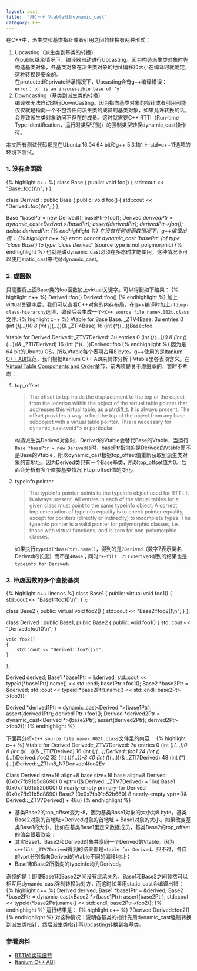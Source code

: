 ```yaml
---
layout: post
title:  "用C＋＋ Vtable分析dynamic_cast"
category: C++
---
```

在C++中，派生类和基类指针或者引用之间的转换有两种形式：
1. Upcasting（派生类到基类的转换）  
在public继承情况下，编译器自动进行Upcasting。因为构造派生类对象时先构造基类对象，各基类对象在派生类对象的地址偏移和大小在编译时就确定，这种转换是安全的。  
在protected和private继承情况下，Upcasting会有g++编译错误：  
`error：‘x’ is an inaccessible base of ‘y’`
2. Downcasting（基类到派生类的转换）  
编译器无法自动进行DownCasting。因为指向基类对象的指针或者引用可能仅仅就是指向一个不包含任何派生类的成员的基类对象，如果允许转换的话，会导致派生类对象访问不存在的成员。这时就需要C++ RTTI（Run-time Type Identification，运行时类型识别）的强制类型转换dynamic_cast操作符。

本文所有测试代码都是在Ubuntu 16.04 64 bit和g++ 5.3.1加上-std=c++11选项的环境下测试。

### 1. 没有虚函数
{% highlight c++ %}
class Base {
public:
    void foo()
    {
        std::cout << "Base::foo()\n";
    }
};

class Derived : public Base {
public:
    void foo()
    {
        std::cout << "Derived::foo()\n";
    }
};

Base *basePtr = new Derived();
basePtr->foo();
Derived *derivedPtr = dynamic_cast<Derived *>(basePtr);
assert(derivedPtr);
derivedPtr->foo();
delete derivedPtr;
{% endhighlight %}
在没有任何虚函数情况下，g++编译出错：
{% highlight c++ %}
error: cannot dynamic_cast ‘basePtr’ (of type ‘class Base*’) to type ‘class Derived*’ (source type is not polymorphic)
{% endhighlight %}
也就是说dynamic_cast必须在多态时才能使用。这种情况下可以使用static_cast来代替dynamic_cast。

### 2. 虚函数
只需要将上面Base类的foo函数加上virtual关键字。可以得到如下结果：
{% highlight c++ %}
Derived::foo()
Derived::foo()
{% endhighlight %}
加上virtual关键字后，我们可以查看C++对象的内存布局，在g++编译时加上`-fdump-class-hierarchy`选项，编译后会生成一个`<C++ source file name>.002t.class`文件:
{% highlight c++ %}
Vtable for Base
Base::_ZTV4Base: 3u entries
0     (int (*)(...))0
8     (int (*)(...))(& _ZTI4Base)
16    (int (*)(...))Base::foo

Vtable for Derived
Derived::_ZTV7Derived: 3u entries
0     (int (*)(...))0
8     (int (*)(...))(& _ZTI7Derived)
16    (int (*)(...))Derived::foo
{% endhighlight %}
因为是64 bit的Ubuntu OS，所以Vtable每个表项占用8 byte。g++使用的是[Itanium C++ ABI]规范，我们根据Itanium C++ ABI来具体分析下Vtable里各表项含义。在[Virtual Table Components and Order]章节，前两项是关于虚继承的，暂时不考虑：
1.  top_offset

    >The offset to top holds the displacement to the top of the object from the location within the object of the virtual table pointer that addresses this virtual table, as a  ptrdiff_t. It is always present. The offset provides a way to find the top of the object from any base subobject with a virtual table pointer. This is necessary for dynamic_cast<void*> in particular.

    构造派生类Derived对象时，Derived的Vtable会替代Base的Vtable，当运行`Base *basePtr = new Derived()`时，basePtr指向的是Derived的Vtable而不是Base的Vtable，所以dynamic_cast根据top_offset值重新获取到派生类对象的首地址。因为Derived类只有一个Base基类，所以top_offset值为0。后面会分析有多个直接基类情况下top_offset值的变化。
2.  typeinfo pointer

    >The typeinfo pointer points to the typeinfo object used for RTTI. It is always present. All entries in each of the virtual tables for a given class must point to the same typeinfo object. A correct implementation of typeinfo equality is to check pointer equality, except for pointers (directly or indirectly) to incomplete types. The typeinfo pointer is a valid pointer for polymorphic classes, i.e. those with virtual functions, and is zero for non-polymorphic classes.

    如果执行`typeid(*basePtr).name()`，得到的是`7Derived`（数字7表示类名Derived的长度）而不是`4Base`；同时`c++filt _ZTI7Derived`得到的结果也是`typeinfo for Derived`。

### 3. 带虚函数的多个直接基类
{% highlight c++ linenos %}
class Base1 {
public:
    virtual void foo1()
    {
        std::cout << "Base1::foo1()\n";
    }
};

class Base2 {
public:
    virtual void foo2()
    {
        std::cout << "Base2::foo2()\n";
    }
};

class Derived : public Base1, public Base2 {
public:
    void foo1()
    {
        std::cout << "Derived::foo1()\n";
    }

    void foo2()
    {
        std::cout << "Derived::foo2()\n";
    }
};

Derived derived;
Base1 *base1Ptr = &derived;
std::cout << typeid(*base1Ptr).name() << std::endl;
base1Ptr->foo1();
Base2 *base2Ptr = &derived;
std::cout << typeid(*base2Ptr).name() << std::endl;
base2Ptr->foo2();

Derived *derived1Ptr = dynamic_cast<Derived *>(base1Ptr);
assert(derived1Ptr);
derived1Ptr->foo1();
Derived *derived2Ptr = dynamic_cast<Derived *>(base2Ptr);
assert(derived2Ptr);
derived2Ptr->foo2();
{% endhighlight %}

下面再分析`<C++ source file name>.002t.class`文件里的内容：
{% highlight c++ %}
Vtable for Derived
Derived::_ZTV7Derived: 7u entries
0     (int (*)(...))0
8     (int (*)(...))(& _ZTI7Derived)
16    (int (*)(...))Derived::foo1
24    (int (*)(...))Derived::foo2
32    (int (*)(...))-8
40    (int (*)(...))(& _ZTI7Derived)
48    (int (*)(...))Derived::_ZThn8_N7Derived4foo2Ev

Class Derived
   size=16 align=8
   base size=16 base align=8
Derived (0x0x7fb91b5d8690) 0
    vptr=((& Derived::_ZTV7Derived) + 16u)
  Base1 (0x0x7fb91b52b600) 0 nearly-empty
      primary-for Derived (0x0x7fb91b5d8690)
  Base2 (0x0x7fb91b52b660) 8 nearly-empty
      vptr=((& Derived::_ZTV7Derived) + 48u)
{% endhighlight %}
* 基类Base2的top_offset变为-8，因为基类Base1对象的大小为8 byte，基类Base2对象的首地址=Derived对象的首地址 + Base1对象的大小。如果改变基类Base1的大小，比如在基类Base1里定义数据成员，基类Base2的top_offset的值会跟着改变；
* 其实Base1、Base2和Derived对象共享同一个Derived的Vtable。因为`c++filt _ZTV7Derived`得到的结果都是`vtable for Derived`。只不过，各自的vprt分别指向Derived的Vtable不同的偏移地址；
* Base1和Base2所指向的typeinfo均为Derived。

奇怪的是：即使Base1和Base2之间没有继承关系，Base1和Base2之间竟然可以相互用dynamic_cast强制转换为对方，而这时如果用static_cast会编译出错：
{% highlight c++ %}
Derived derived;
Base1 *base1Ptr = &derived;
Base2 *base2Ptr = dynamic_cast<Base2 *>(base1Ptr);
assert(base2Ptr);
std::cout << typeid(*base2Ptr).name() << std::endl;
base2Ptr->foo2();
{% endhighlight %}
运行结果是：
{% highlight c++ %}
7Derived
Derived::foo2()
{% endhighlight %}
对这种情况：说明各基类的指针先用dynamic_cast强制转换到派生类指针，然后派生类指针再Upcasting转换到各基类。

### 参看资料
* [RTTI的实现细节]
* [Itanium C++ ABI]

[Itanium C++ ABI]: http://itanium-cxx-abi.github.io/cxx-abi/abi.html
[Virtual Table Components and Order]: http://itanium-cxx-abi.github.io/cxx-abi/abi.html#vtable-components
[RTTI的实现细节]: http://hex108.github.io/notes/c++/rtti.html